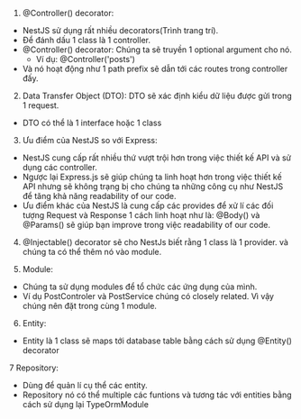 1. @Controller() decorator:

- NestJS sử dụng rất nhiều decorators(Trình trang trí).
- Để đánh dấu 1 class là 1 controller.
- @Controller() decorator: Chúng ta sẽ truyền 1 optional argument cho nó.
  - Ví dụ: @Controller('posts')
- Và nó hoạt động như 1 path prefix sẽ dẫn tới các routes trong controller đấy.

2. Data Transfer Object (DTO): DTO sẽ xác định kiểu dữ liệu được gửi trong 1 request.

- DTO có thể là 1 interface hoặc 1 class

3. Ưu điểm của NestJS so với Express:

- NestJS cung cấp rất nhiều thứ vượt trội hơn trong việc thiết kế API và sử dụng các controller.
- Ngược lại Express.js sẽ giúp chúng ta linh hoạt hơn trong việc thiết kế API nhưng sẽ không trạng bị cho chúng ta những
  công cụ như NestJS để tăng khả năng readability of our code.
- Ưu điểm khác của NestJS là cung cấp các provides để xử lí các đối tượng Request và Response 1 cách linh hoạt như là:
  @Body() và @Params() sẽ giúp bạn improve trong việc readability of our code.

4.  @Injectable() decorator sẽ cho NestJs biết rằng 1 class là 1 provider. và chúng ta có thể thêm nó vào module.

5.  Module:

- Chúng ta sử dụng modules để tổ chức các ứng dụng của mình.
- Ví dụ PostControler và PostService chúng có closely related. Vì vậy chúng nên đặt trong cùng 1 module.

6. Entity:

- Entity là 1 class sẽ maps tới database table bằng cách sử dụng @Entity() decorator

7 Repository:
 - Dùng để quản lí cụ thể các entity.
 - Repository nó có thể multiple các funtions và tương tác với entities bằng cách sử dụng lại TypeOrmModule
